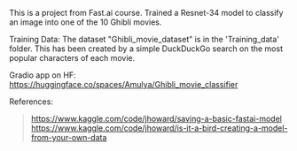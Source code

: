 This is a project from Fast.ai course. Trained a Resnet-34 model to classify an image into one of the 10 Ghibli movies.

Training Data: The dataset "Ghibli_movie_dataset" is in the 'Training_data' folder. This has been created by a simple DuckDuckGo search on the most popular characters of each movie. 

Gradio app on HF: https://huggingface.co/spaces/Amulya/Ghibli_movie_classifier

References:
> https://www.kaggle.com/code/jhoward/saving-a-basic-fastai-model
> https://www.kaggle.com/code/jhoward/is-it-a-bird-creating-a-model-from-your-own-data
